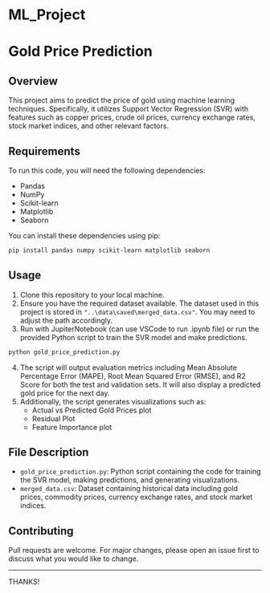 # ML_Project

# Gold Price Prediction

## Overview
This project aims to predict the price of gold using machine learning techniques. Specifically, it utilizes Support Vector Regression (SVR) with features such as copper prices, crude oil prices, currency exchange rates, stock market indices, and other relevant factors.

## Requirements
To run this code, you will need the following dependencies:
- Pandas
- NumPy
- Scikit-learn
- Matplotlib
- Seaborn

You can install these dependencies using pip:

```bash
pip install pandas numpy scikit-learn matplotlib seaborn
```

## Usage
1. Clone this repository to your local machine.
2. Ensure you have the required dataset available. The dataset used in this project is stored in `"..\data\saved\merged_data.csv"`. You may need to adjust the path accordingly.
3. Run with JupiterNotebook (can use VSCode to run .ipynb file) or run the provided Python script to train the SVR model and make predictions.

```bash
python gold_price_prediction.py
```

4. The script will output evaluation metrics including Mean Absolute Percentage Error (MAPE), Root Mean Squared Error (RMSE), and R2 Score for both the test and validation sets. It will also display a predicted gold price for the next day.
5. Additionally, the script generates visualizations such as:
   - Actual vs Predicted Gold Prices plot
   - Residual Plot
   - Feature Importance plot

## File Description
- `gold_price_prediction.py`: Python script containing the code for training the SVR model, making predictions, and generating visualizations.
- `merged_data.csv`: Dataset containing historical data including gold prices, commodity prices, currency exchange rates, and stock market indices.

## Contributing
Pull requests are welcome. For major changes, please open an issue first to discuss what you would like to change.

---

THANKS!